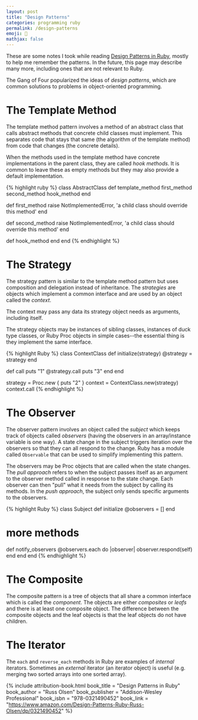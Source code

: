```yaml
---
layout: post
title: "Design Patterns"
categories: programming ruby
permalink: /design-patterns
emoji: 🥹
mathjax: false
---
```


These are some notes I took while reading [Design Patterns in Ruby](https://www.amazon.com/Design-Patterns-Ruby-Russ-Olsen/dp/0321490452), mostly to help me remember the patterns. In the future, this page may describe many more, including ones that are not relevant to Ruby.

The Gang of Four popularized the ideas of *design patterns*, which are common solutions to problems in object-oriented programming.

# The Template Method

The template method pattern involves a method of an abstract class that calls abstract methods that concrete child classes must implement. This separates code that stays that same (the algorithm of the template method) from code that changes (the concrete details).

When the methods used in the template method have concrete implementations in the parent class, they are called *hook methods*. It is common to leave these as empty methods but they may also provide a default implementation.

{% highlight ruby %}
class AbstractClass
  def template_method
    first_method
    second_method
    hook_method
  end

  def first_method
    raise NotImplementedError, 'a child class should override this method'
  end

  def second_method
    raise NotImplementedError, 'a child class should override this method'
  end

  def hook_method
  end
end
{% endhighlight %}

# The Strategy

The strategy pattern is similar to the template method pattern but uses composition and delegation instead of inheritance. The *strategies* are objects which implement a common interface and are used by an object called the *context*.

The context may pass any data its strategy object needs as arguments, including itself.

The strategy objects may be instances of sibling classes, instances of duck type classes, or Ruby Proc objects in simple cases--the essential thing is they implement the same interface.

{% highlight Ruby %}
class ContextClass
  def initialize(strategy)
    @strategy = strategy
  end

  def call
    puts "1"
    @strategy.call
    puts "3"
  end
end

strategy = Proc.new { puts "2" }
context = ContextClass.new(strategy)
context.call
{% endhighlight %}

# The Observer

The observer pattern involves an object called the *subject* which keeps track of objects called *observers* (having the observers in an array/instance variable is one way). A state change in the subject triggers iteration over the observers so that they can all respond to the change. Ruby has a module called `Observable` that can be used to simplify implementing this pattern.

The observers may be Proc objects that are called when the state changes. The *pull approach* refers to when the subject passes itself as an argument to the observer method called in response to the state change. Each observer can then "pull" what it needs from the subject by calling its methods. In the *push approach*, the subject only sends specific arguments to the observers.

{% highlight Ruby %}
class Subject
  def initialize
    @observers = []
  end

  # more methods

  def notify_observers
    @observers.each do |observer|
      observer.respond(self)
    end
  end
end
{% endhighlight %}

# The Composite

The composite pattern is a tree of objects that all share a common interface which is called the *component*. The objects are either *composites* or *leafs* and there is at least one composite object. The difference between the composite objects and the leaf objects is that the leaf objects do not have children.

# The Iterator

The `each` and `reverse_each` methods in Ruby are examples of *internal* iterators. Sometimes an *external* iterator (an iterator object) is useful (e.g. merging two sorted arrays into one sorted array).

{% include attribution-book.html 
  book_title = "Design Patterns in Ruby"
  book_author = "Russ Olsen"
  book_publisher = "Addison-Wesley Professional"
  book_isbn = "978-0321490452"
  book_link = "https://www.amazon.com/Design-Patterns-Ruby-Russ-Olsen/dp/0321490452"
%}